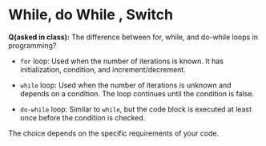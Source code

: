 # While, do While , Switch 
**Q(asked in class):** The difference between for, while, and do-while loops in programming?

- `for` loop: Used when the number of iterations is known. It has initialization, condition, and increment/decrement.

- `while` loop: Used when the number of iterations is unknown and depends on a condition. The loop continues until the condition is false.

- `do-while` loop: Similar to `while`, but the code block is executed at least once before the condition is checked.

The choice depends on the specific requirements of your code.

